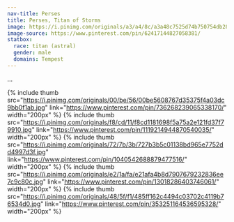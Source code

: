 ```yaml
---
nav-title: Perses
title: Perses, Titan of Storms
image: https://i.pinimg.com/originals/a3/a4/8c/a3a48c7525d74b750754db289d9da44f.jpg
image-source: https://www.pinterest.com/pin/62417144827058381/
statbox:
  race: titan (astral)
  gender: male
  domains: Tempest
---
```


...

{% include thumb
  src="https://i.pinimg.com/originals/00/be/56/00be5608767d35375f4a03dc9bb0f1ab.jpg"
  link="https://www.pinterest.com/pin/736268239065338170/"
  width="200px" %}
{% include thumb
  src="https://i.pinimg.com/originals/f8/cd/11/f8cd1181698f5a75a2e121fd37f79910.jpg"
  link="https://www.pinterest.com/pin/1119214944870540035/"
  width="200px" %}
{% include thumb
  src="https://i.pinimg.com/originals/72/7b/3b/727b3b5c01138bd965e7752dd4997d3f.jpg"
  link="https://www.pinterest.com/pin/1040542688879477516/"
  width="200px" %}
{% include thumb
  src="https://i.pinimg.com/originals/e2/1a/fa/e21afa4b8d7907679232836ee7c9c80c.jpg"
  link="https://www.pinterest.com/pin/13018286403746061/"
  width="200px" %}
{% include thumb
  src="https://i.pinimg.com/originals/48/5f/f1/485ff162c4494c03702c4119b76534d0.jpg"
  link="https://www.pinterest.com/pin/353251164536595328/"
  width="200px" %}
